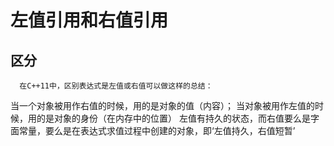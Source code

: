 # 左值引用和右值引用

## 区分
      在C++11中，区别表达式是左值或右值可以做这样的总结：
  当一个对象被用作右值的时候，用的是对象的值（内容）；
  当对象被用作左值的时候，用的是对象的身份（在内存中的位置） 
  左值有持久的状态，而右值要么是字面常量，要么是在表达式求值过程中创建的对象，即‘左值持久，右值短暂’
